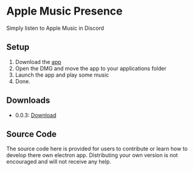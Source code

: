 # Apple Music Presence

Simply listen to Apple Music in Discord

## Setup

 1. Download the [app](https://atiktech.co/downloads/amp)
 2. Open the DMG and move the app to your applications folder
 3. Launch the app and play some music
 4. Done.

## Downloads

 - 0.0.3: [Download](https://atiktech.co/downloads/amp)

## Source Code

The source code here is provided for users to contribute or learn how to develop there own electron app. Distributing your own version is not encouraged and will not receive any help.
